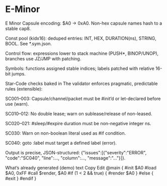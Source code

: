 # E-Minor
E Minor
Capsule encoding: $A0 → 0xA0. Non-hex capsule names hash to a stable cap8.

Const pool (kidx16): deduped entries: INT, HEX, DURATION(ns), STRING, BOOL. See *.sym.json.

Control flow: expressions lower to stack machine (PUSH*, BINOP/UNOP), branches use JZ/JMP with patching.

Symbols: functions assigned stable indices; labels patched with relative 16-bit jumps.

Star-Code checks baked in
The validator enforces pragmatic, predictable rules (extensible):

SC001–003: Capsule/channel/packet must be #init’d or let-declared before use (warn).

SC010–012: No double lease; warn on sublease/release of non-leased.

SC020–021: #sleep/#expire duration must be non-negative integer ns.

SC030: Warn on non-boolean literal used as #if condition.

SC040: goto :label must target a defined label (error).

Output is precise, JSON-structured: {"issues":[{"severity":"ERROR", "code":"SC040", "line":…, "column":…, "message":"…"}]}.

What’s already generated (demo)
text
Copy
Edit
@main {
  #init $A0
  #load $A0, 0xFF
  #call $render, $A0
  #if (1 < 2 && true) { #render $A0 } #else { #exit } #endif
}
